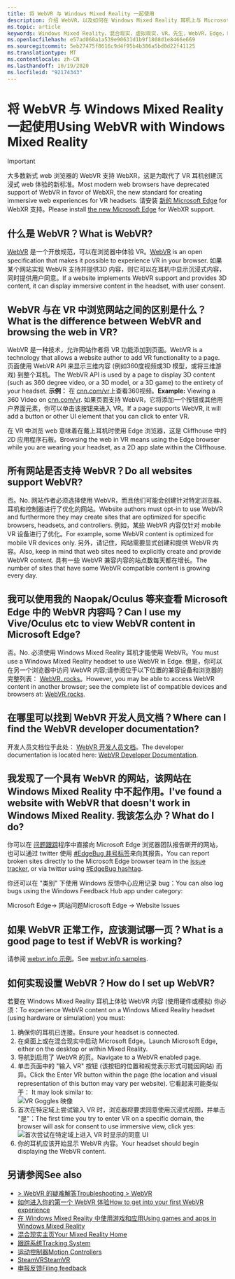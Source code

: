 ```yaml
---
title: 将 WebVR 与 Windows Mixed Reality 一起使用
description: 介绍 WebVR，以及如何在 Windows Mixed Reality 耳机上与 Microsoft Edge 结合使用。
ms.topic: article
keywords: Windows Mixed Reality，混合现实，虚拟现实，VR，先生，WebVR，Edge，Microsoft Edge，web 浏览
ms.openlocfilehash: e57ad060a1a539e90631d1b9f1808d1e8466e669
ms.sourcegitcommit: 5eb27475f8616c9d4f95b4b386a5bd0d22f41125
ms.translationtype: MT
ms.contentlocale: zh-CN
ms.lasthandoff: 10/19/2020
ms.locfileid: "92174343"
---
```

# <a name="using-webvr-with-windows-mixed-reality"></a><span data-ttu-id="90e69-104">将 WebVR 与 Windows Mixed Reality 一起使用</span><span class="sxs-lookup"><span data-stu-id="90e69-104">Using WebVR with Windows Mixed Reality</span></span>

>[!IMPORTANT] 
><span data-ttu-id="90e69-105">大多数新式 web 浏览器的 WebVR 支持 WebXR，这是为取代了 VR 耳机创建沉浸式 web 体验的新标准。</span><span class="sxs-lookup"><span data-stu-id="90e69-105">Most modern web browsers have deprecated support of WebVR in favor of WebXR, the new standard for creating immersive web experiences for VR headsets.</span></span> <span data-ttu-id="90e69-106">请安装 [新的 Microsoft Edge](using-microsoft-edge.md) for WebXR 支持。</span><span class="sxs-lookup"><span data-stu-id="90e69-106">Please install [the new Microsoft Edge](using-microsoft-edge.md) for WebXR support.</span></span>

## <a name="what-is-webvr"></a><span data-ttu-id="90e69-107">什么是 WebVR？</span><span class="sxs-lookup"><span data-stu-id="90e69-107">What is WebVR?</span></span>

<span data-ttu-id="90e69-108">[WebVR](https://webvr.info) 是一个开放规范，可以在浏览器中体验 VR。</span><span class="sxs-lookup"><span data-stu-id="90e69-108">[WebVR](https://webvr.info) is an open specification that makes it possible to experience VR in your browser.</span></span> <span data-ttu-id="90e69-109">如果某个网站实现 WebVR 支持并提供3D 内容，则它可以在耳机中显示沉浸式内容，同时提供用户同意。</span><span class="sxs-lookup"><span data-stu-id="90e69-109">If a website implements WebVR support and provides 3D content, it can display immersive content in the headset, with user consent.</span></span>

## <a name="what-is-the-difference-between-webvr-and-browsing-the-web-in-vr"></a><span data-ttu-id="90e69-110">WebVR 与在 VR 中浏览网站之间的区别是什么？</span><span class="sxs-lookup"><span data-stu-id="90e69-110">What is the difference between WebVR and browsing the web in VR?</span></span>

<span data-ttu-id="90e69-111">WebVR 是一种技术，允许网站作者将 VR 功能添加到页面。</span><span class="sxs-lookup"><span data-stu-id="90e69-111">WebVR is a technology that allows a website author to add VR functionality to a page.</span></span> <span data-ttu-id="90e69-112">页面使用 WebVR API 来显示三维内容 (例如360度视频或3D 模型，或将三维游戏) 到整个耳机。</span><span class="sxs-lookup"><span data-stu-id="90e69-112">The WebVR API is used by a page to display 3D content (such as 360 degree video, or a 3D model, or a 3D game) to the entirety of your headset.</span></span> <span data-ttu-id="90e69-113">**示例：** 在 [cnn.com/vr](http://cnn.com/vr)上查看360视频。</span><span class="sxs-lookup"><span data-stu-id="90e69-113">**Example:** Viewing a 360 Video on [cnn.com/vr](http://cnn.com/vr).</span></span> <span data-ttu-id="90e69-114">如果页面支持 WebVR，它将添加一个按钮或其他用户界面元素，你可以单击该按钮来进入 VR。</span><span class="sxs-lookup"><span data-stu-id="90e69-114">If a page supports WebVR, it will add a button or other UI element that you can click to enter VR.</span></span>

<span data-ttu-id="90e69-115">在 VR 中浏览 web 意味着在戴上耳机时使用 Edge 浏览器，这是 Cliffhouse 中的2D 应用程序石板。</span><span class="sxs-lookup"><span data-stu-id="90e69-115">Browsing the web in VR means using the Edge browser while you are wearing your headset, as a 2D app slate within the Cliffhouse.</span></span>

## <a name="do-all-websites-support-webvr"></a><span data-ttu-id="90e69-116">所有网站是否支持 WebVR？</span><span class="sxs-lookup"><span data-stu-id="90e69-116">Do all websites support WebVR?</span></span>

<span data-ttu-id="90e69-117">否。</span><span class="sxs-lookup"><span data-stu-id="90e69-117">No.</span></span> <span data-ttu-id="90e69-118">网站作者必须选择使用 WebVR，而且他们可能会创建针对特定浏览器、耳机和控制器进行了优化的网站。</span><span class="sxs-lookup"><span data-stu-id="90e69-118">Website authors must opt-in to use WebVR and furthermore they may create sites that are optimized for specific browsers, headsets, and controllers.</span></span> <span data-ttu-id="90e69-119">例如，某些 WebVR 内容仅针对 mobile VR 设备进行了优化。</span><span class="sxs-lookup"><span data-stu-id="90e69-119">For example, some WebVR content is optimized for mobile VR devices only.</span></span> <span data-ttu-id="90e69-120">另外，请记住，网站需要显式创建和提供 WebVR 内容。</span><span class="sxs-lookup"><span data-stu-id="90e69-120">Also, keep in mind that web sites need to explicitly create and provide WebVR content.</span></span> <span data-ttu-id="90e69-121">具有一些 WebVR 兼容内容的站点数每天都在增长。</span><span class="sxs-lookup"><span data-stu-id="90e69-121">The number of sites that have some WebVR compatible content is growing every day.</span></span>

## <a name="can-i-use-my-viveoculus-etc-to-view-webvr-content-in-microsoft-edge"></a><span data-ttu-id="90e69-122">我可以使用我的 Naopak/Oculus 等来查看 Microsoft Edge 中的 WebVR 内容吗？</span><span class="sxs-lookup"><span data-stu-id="90e69-122">Can I use my Vive/Oculus etc to view WebVR content in Microsoft Edge?</span></span>

<span data-ttu-id="90e69-123">否。</span><span class="sxs-lookup"><span data-stu-id="90e69-123">No.</span></span> <span data-ttu-id="90e69-124">必须使用 Windows Mixed Reality 耳机才能使用 WebVR。</span><span class="sxs-lookup"><span data-stu-id="90e69-124">You must use a Windows Mixed Reality headset to use WebVR in Edge.</span></span> <span data-ttu-id="90e69-125">但是，你可以在另一个浏览器中访问 WebVR 内容;请参阅位于以下位置的兼容设备和浏览器的完整列表： [WebVR. rocks](http://webvr.rocks/)。</span><span class="sxs-lookup"><span data-stu-id="90e69-125">However, you may be able to access WebVR content in another browser; see the complete list of compatible devices and browsers at: [WebVR.rocks](http://webvr.rocks/).</span></span>

## <a name="where-can-i-find-the-webvr-developer-documentation"></a><span data-ttu-id="90e69-126">在哪里可以找到 WebVR 开发人员文档？</span><span class="sxs-lookup"><span data-stu-id="90e69-126">Where can I find the WebVR developer documentation?</span></span>

<span data-ttu-id="90e69-127">开发人员文档位于此处： [WebVR 开发人员文档](https://docs.microsoft.com/microsoft-edge/webvr/)。</span><span class="sxs-lookup"><span data-stu-id="90e69-127">The developer documentation is located here: [WebVR Developer Documentation](https://docs.microsoft.com/microsoft-edge/webvr/).</span></span>

## <a name="ive-found-a-website-with-webvr-that-doesnt-work-in-windows-mixed-reality-what-do-i-do"></a><span data-ttu-id="90e69-128">我发现了一个具有 WebVR 的网站，该网站在 Windows Mixed Reality 中不起作用。</span><span class="sxs-lookup"><span data-stu-id="90e69-128">I've found a website with WebVR that doesn't work in Windows Mixed Reality.</span></span> <span data-ttu-id="90e69-129">我该怎么办？</span><span class="sxs-lookup"><span data-stu-id="90e69-129">What do I do?</span></span>

<span data-ttu-id="90e69-130">你可以在 [问题跟踪](https://developer.microsoft.com/en-us/microsoft-edge/platform/issues/)程序中直接向 Microsoft Edge 浏览器团队报告断开的网站，也可以通过 twitter 使用 [#EdgeBug 井号标签](https://blogs.windows.com/msedgedev/2016/08/11/edgebug-twitter/)来向其报告。</span><span class="sxs-lookup"><span data-stu-id="90e69-130">You can report broken sites directly to the Microsoft Edge browser team in the [issue tracker](https://developer.microsoft.com/en-us/microsoft-edge/platform/issues/), or via twitter using [#EdgeBug hashtag](https://blogs.windows.com/msedgedev/2016/08/11/edgebug-twitter/).</span></span>

<span data-ttu-id="90e69-131">你还可以在 "类别" 下使用 Windows 反馈中心应用记录 bug：</span><span class="sxs-lookup"><span data-stu-id="90e69-131">You can also log bugs using the Windows Feedback Hub app under category:</span></span>

<span data-ttu-id="90e69-132">Microsoft Edge-> 网站问题</span><span class="sxs-lookup"><span data-stu-id="90e69-132">Microsoft Edge -> Website Issues</span></span>

## <a name="what-is-a-good-page-to-test-if-webvr-is-working"></a><span data-ttu-id="90e69-133">如果 WebVR 正常工作，应该测试哪一页？</span><span class="sxs-lookup"><span data-stu-id="90e69-133">What is a good page to test if WebVR is working?</span></span>

<span data-ttu-id="90e69-134">请参阅 [webvr.info 示例](http://webvr.info/samples/XX-vr-controllers.html)。</span><span class="sxs-lookup"><span data-stu-id="90e69-134">See [webvr.info samples](http://webvr.info/samples/XX-vr-controllers.html).</span></span>

## <a name="how-do-i-set-up-webvr"></a><span data-ttu-id="90e69-135">如何实现设置 WebVR？</span><span class="sxs-lookup"><span data-stu-id="90e69-135">How do I set up WebVR?</span></span>

<span data-ttu-id="90e69-136">若要在 Windows Mixed Reality 耳机上体验 WebVR 内容 (使用硬件或模拟) 你必须：</span><span class="sxs-lookup"><span data-stu-id="90e69-136">To experience WebVR content on a Windows Mixed Reality headset (using hardware or simulation) you must:</span></span>
1. <span data-ttu-id="90e69-137">确保你的耳机已连接。</span><span class="sxs-lookup"><span data-stu-id="90e69-137">Ensure your headset is connected.</span></span>
2. <span data-ttu-id="90e69-138">在桌面上或在混合现实中启动 Microsoft Edge。</span><span class="sxs-lookup"><span data-stu-id="90e69-138">Launch Microsoft Edge, either on the desktop or within Mixed Reality.</span></span>
3. <span data-ttu-id="90e69-139">导航到启用了 WebVR 的页。</span><span class="sxs-lookup"><span data-stu-id="90e69-139">Navigate to a WebVR enabled page.</span></span>
4. <span data-ttu-id="90e69-140">单击页面中的 "输入 VR" 按钮 (该按钮的位置和视觉表示形式可能因网站) 而异。</span><span class="sxs-lookup"><span data-stu-id="90e69-140">Click the Enter VR button within the page (the location and visual representation of this button may vary per website).</span></span> <span data-ttu-id="90e69-141">它看起来可能类似于： </span><span class="sxs-lookup"><span data-stu-id="90e69-141">It may look similar to:</span></span>\
   ![VR Goggles 映像](images/75px-enter-vr.png)
5. <span data-ttu-id="90e69-143">首次在特定域上尝试输入 VR 时，浏览器将要求同意使用沉浸式视图，并单击 "是"：</span><span class="sxs-lookup"><span data-stu-id="90e69-143">The first time you try to enter VR on a specific domain, the browser will ask for consent to use immersive view, click yes:</span></span> ![首次尝试在特定域上进入 VR 时显示的同意 UI](images/1053px-Webvr-consent-ui.png)
6. <span data-ttu-id="90e69-145">你的耳机应该开始显示 WebVR 内容。</span><span class="sxs-lookup"><span data-stu-id="90e69-145">Your headset should begin displaying the WebVR content.</span></span>


## <a name="see-also"></a><span data-ttu-id="90e69-146">另请参阅</span><span class="sxs-lookup"><span data-stu-id="90e69-146">See also</span></span>

* [<span data-ttu-id="90e69-147">> WebVR 的疑难解答</span><span class="sxs-lookup"><span data-stu-id="90e69-147">Troubleshooting > WebVR</span></span>](webvr-questions.md)
* [<span data-ttu-id="90e69-148">如何进入你的第一个 WebVR 体验</span><span class="sxs-lookup"><span data-stu-id="90e69-148">How to get into your first WebVR experience</span></span>](using-games-and-apps-in-windows-mixed-reality.md#how-to-get-into-your-first-webvr-experience)
* [<span data-ttu-id="90e69-149">在 Windows Mixed Reality 中使用游戏和应用</span><span class="sxs-lookup"><span data-stu-id="90e69-149">Using games and apps in Windows Mixed Reality</span></span>](using-games-and-apps-in-windows-mixed-reality.md)
* [<span data-ttu-id="90e69-150">混合现实主页</span><span class="sxs-lookup"><span data-stu-id="90e69-150">Your Mixed Reality Home</span></span>](your-mixed-reality-home.md)
* [<span data-ttu-id="90e69-151">跟踪系统</span><span class="sxs-lookup"><span data-stu-id="90e69-151">Tracking System</span></span>](tracking-system.md)
* [<span data-ttu-id="90e69-152">运动控制器</span><span class="sxs-lookup"><span data-stu-id="90e69-152">Motion Controllers</span></span>](controllers-in-wmr.md)
* [<span data-ttu-id="90e69-153">SteamVR</span><span class="sxs-lookup"><span data-stu-id="90e69-153">SteamVR</span></span>](using-steamvr-with-windows-mixed-reality.md)
* [<span data-ttu-id="90e69-154">申报反馈</span><span class="sxs-lookup"><span data-stu-id="90e69-154">Filing feedback</span></span>](filing-feedback.md)
